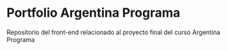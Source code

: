 # Portfolio Argentina Programa

Repositorio del front-end relacionado al proyecto final del curso Argentina Programa


